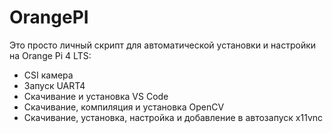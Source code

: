 # OrangePI

Это просто личный скрипт для автоматической установки и настройки на Orange Pi 4 LTS:
- CSI камера
- Запуск UART4
- Скачивание и установка VS Code
- Скачивание, компиляция и установка OpenCV
- Скачивание, установка, настройка и добавление в автозапуск x11vnc
